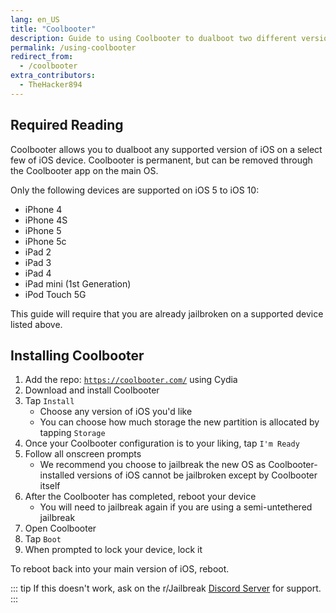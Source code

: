 ```yaml
---
lang: en_US
title: "Coolbooter"
description: Guide to using Coolbooter to dualboot two different versions of iOS on your 32 bit device
permalink: /using-coolbooter
redirect_from:
  - /coolbooter
extra_contributors:
  - TheHacker894
---
```


## Required Reading

Coolbooter allows you to dualboot any supported version of iOS on a select few of iOS device. Coolbooter is permanent, but can be removed through the Coolbooter app on the main OS.

Only the following devices are supported on iOS 5 to iOS 10:
- iPhone 4
- iPhone 4S
- iPhone 5
- iPhone 5c
- iPad 2
- iPad 3
- iPad 4
- iPad mini (1st Generation)
- iPod Touch 5G

This guide will require that you are already jailbroken on a supported device listed above.

## Installing Coolbooter

1. Add the repo: <code><a href="https://coolbooter.com/" target="_blank">https://coolbooter.com/</a></code> using Cydia
1. Download and install Coolbooter
1. Tap `Install`
    - Choose any version of iOS you'd like
    - You can choose how much storage the new partition is allocated by tapping `Storage`
1. Once your Coolbooter configuration is to your liking, tap `I'm Ready`
1. Follow all onscreen prompts
    - We recommend you choose to jailbreak the new OS as Coolbooter-installed versions of iOS cannot be jailbroken except by Coolbooter itself
1. After the Coolbooter has completed, reboot your device
    - You will need to jailbreak again if you are using a semi-untethered jailbreak
1. Open Coolbooter
1. Tap `Boot`
1. When prompted to lock your device, lock it

To reboot back into your main version of iOS, reboot.

::: tip
If this doesn't work, ask on the r/Jailbreak [Discord Server](https://discord.gg/jb) for support.
:::
